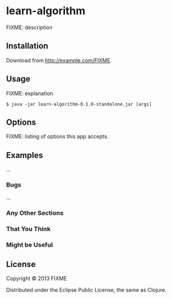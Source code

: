 # learn-algorithm

FIXME: description

## Installation

Download from http://example.com/FIXME.

## Usage

FIXME: explanation

    $ java -jar learn-algorithm-0.1.0-standalone.jar [args]

## Options

FIXME: listing of options this app accepts.

## Examples

...

### Bugs

...

### Any Other Sections
### That You Think
### Might be Useful

## License

Copyright © 2013 FIXME

Distributed under the Eclipse Public License, the same as Clojure.

